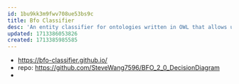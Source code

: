 ```yaml
---
id: 1bu9kk3m9fwv708ue53bs9c
title: Bfo Classifier
desc: 'An entity classifier for ontologies written in OWL that allows users to add entities to the correct class in the BFO'
updated: 1713386053826
created: 1713385985585
---
```


- https://bfo-classifier.github.io/
- repo: https://github.com/SteveWang7596/BFO_2_0_DecisionDiagram
- 